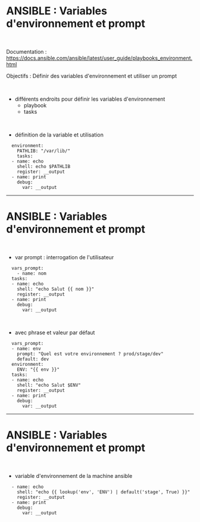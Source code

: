 

# ANSIBLE : Variables d'environnement et prompt


<br>

Documentation : 
https://docs.ansible.com/ansible/latest/user_guide/playbooks_environment.html


Objectifs : Définir des variables d'environnement et utiliser un prompt


<br>

* différents endroits pour définir les variables d'environnement
	* playbook
	* tasks

<br>

* définition de la variable et utilisation

```
  environment:
    PATHLIB: "/var/lib/"
	tasks:
  - name: echo
    shell: echo $PATHLIB
    register: __output
  - name: print
    debug:
      var: __output
```

------------------------------------------------------------------------------------

# ANSIBLE : Variables d'environnement et prompt


<br>

* var prompt : interrogation de l'utilisateur

```
  vars_prompt:
    - name: nom
  tasks:
  - name: echo
    shell: "echo Salut {{ nom }}"
    register: __output
  - name: print
    debug:
      var: __output
```

<br>

* avec phrase et valeur par défaut

```
  vars_prompt:
  - name: env
    prompt: "Quel est votre environnement ? prod/stage/dev"
    default: dev
  environment:
    ENV: "{{ env }}"
  tasks:
  - name: echo
    shell: "echo Salut $ENV"
    register: __output
  - name: print
    debug:
      var: __output
```

------------------------------------------------------------------------------------

# ANSIBLE : Variables d'environnement et prompt


<br>

* variable d'environnement de la machine ansible

```
  - name: echo
    shell: "echo {{ lookup('env', 'ENV') | default('stage', True) }}"
    register: __output
  - name: print
    debug:
      var: __output
```

